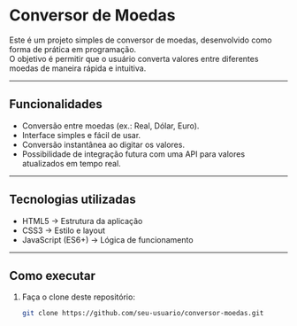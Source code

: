# Conversor de Moedas

Este é um projeto simples de conversor de moedas, desenvolvido como forma de prática em programação.  
O objetivo é permitir que o usuário converta valores entre diferentes moedas de maneira rápida e intuitiva.

---

## Funcionalidades
- Conversão entre moedas (ex.: Real, Dólar, Euro).
- Interface simples e fácil de usar.
- Conversão instantânea ao digitar os valores.
- Possibilidade de integração futura com uma API para valores atualizados em tempo real.

---

## Tecnologias utilizadas
- HTML5 → Estrutura da aplicação  
- CSS3 → Estilo e layout  
- JavaScript (ES6+) → Lógica de funcionamento  

---

## Como executar
1. Faça o clone deste repositório:
   ```bash
   git clone https://github.com/seu-usuario/conversor-moedas.git